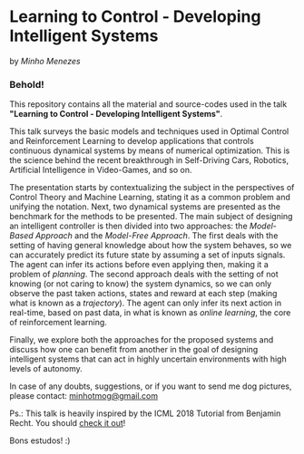 # Learning to Control - Developing Intelligent Systems
by _Minho Menezes_  

### Behold!

This repository contains all the material and source-codes used in the talk **"Learning to Control - Developing Intelligent Systems"**. 

This talk surveys the basic models and techniques used in Optimal Control and Reinforcement Learning to develop applications that controls continuous dynamical systems by means of numerical optimization. This is the science behind the recent breakthrough in Self-Driving Cars, Robotics, Artificial Intelligence in Video-Games, and so on.

The presentation starts by contextualizing the subject in the perspectives of Control Theory and Machine Learning, stating it as a common problem and unifying the notation. Next, two dynamical systems are presented as the benchmark for the methods to be presented. The main subject of designing an intelligent controller is then divided into two approaches: the _Model-Based Approach_ and the _Model-Free Approach_. The first deals with the setting of having general knowledge about how the system behaves, so we can accurately predict its future state by assuming a set of inputs signals. The agent can infer its actions before even applying then, making it a problem of _planning_. The second approach deals with the setting of not knowing (or not caring to know) the system dynamics, so we can only observe the past taken actions, states and reward at each step (making what is known as a _trajectory_). The agent can only infer its next action in real-time, based on past data, in what is known as _online learning_, the core of reinforcement learning.

Finally, we explore both the approaches for the proposed systems and discuss how one can benefit from another in the goal of designing intelligent systems that can act in highly uncertain environments with high levels of autonomy.
 
In case of any doubts, suggestions, or if you want to send me dog pictures, please contact: [minhotmog@gmail.com](#mail-to:minhotmog@gmail.com)

Ps.: This talk is heavily inspired by the ICML 2018 Tutorial from Benjamin Recht. You should [check it out](https://people.eecs.berkeley.edu/~brecht/l2c-icml2018/)!

Bons estudos! :)
